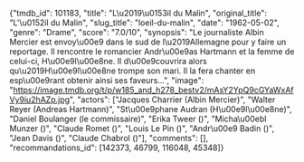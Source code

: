 {"tmdb_id": 101183, "title": "L\u2019\u0153il du Malin", "original_title": "L'\u0152il du Malin", "slug_title": "loeil-du-malin", "date": "1962-05-02", "genre": "Drame", "score": "7.0/10", "synopsis": "Le journaliste Albin Mercier est envoy\u00e9 dans le sud de l\u2019Allemagne pour y faire un reportage. Il rencontre le romancier Andr\u00e9as Hartmann et la femme de celui-ci, H\u00e9l\u00e8ne. Il d\u00e9couvrira alors qu\u2019H\u00e9l\u00e8ne trompe son mari. Il la fera chanter en esp\u00e9rant obtenir ainsi ses faveurs...", "image": "https://image.tmdb.org/t/p/w185_and_h278_bestv2/mAsY2YpQ9cGYaWxAfVy9iu2hAZp.jpg", "actors": ["Jacques Charrier (Albin Mercier)", "Walter Reyer (Andreas Hartmann)", "St\u00e9phane Audran (H\u00e9l\u00e8ne)", "Daniel Boulanger (le commissaire)", "Erika Tweer ()", "Micha\u00ebl Munzer ()", "Claude Romet ()", "Louis Le Pin ()", "Andr\u00e9 Badin ()", "Jean Davis ()", "Claude Chabrol ()"], "comments": [], "recommandations_id": [142373, 46799, 116048, 45348]}
